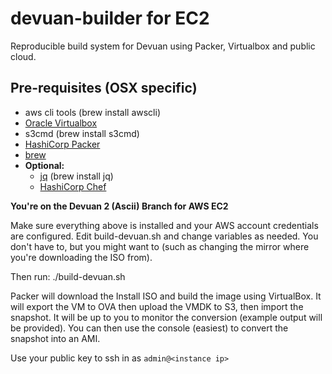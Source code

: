 # devuan-builder for EC2
Reproducible build system for Devuan using Packer, Virtualbox and public cloud.

## Pre-requisites (OSX specific)

* aws cli tools (brew install awscli)
* [Oracle Virtualbox](https://www.virtualbox.org/)
* s3cmd (brew install s3cmd)
* [HashiCorp Packer](https://packer.io/guides/)
* [brew](https://brew.sh/)
* **Optional:**
  - [jq](https://stedolan.github.io/jq/) (brew install jq)
  - [HashiCorp Chef](https://chef.io/)



**You're on the Devuan 2 (Ascii) Branch for AWS EC2**

Make sure everything above is installed and your AWS account credentials
are configured.  Edit build-devuan.sh and change variables as needed.  You don't have to, but you might want to (such as changing the mirror where you're downloading the ISO from).

Then run:  ./build-devuan.sh

Packer will download the Install ISO and build the image using VirtualBox.
It will export the VM to OVA then upload the VMDK to S3, then import the snapshot.
It will be up to you to monitor the conversion (example output will be provided).  You can then use the console (easiest) to convert the snapshot into an AMI.

Use your public key to ssh in as `admin@<instance ip>`
